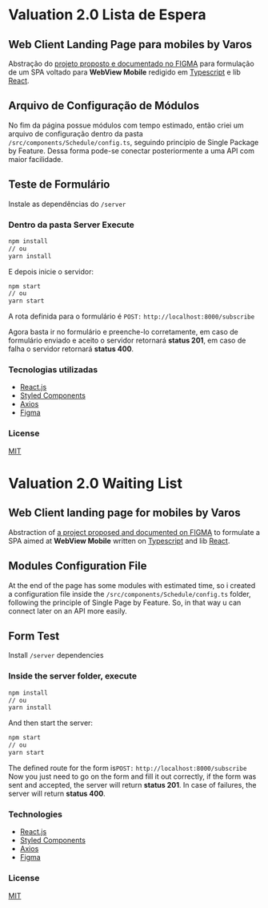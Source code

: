 # Valuation 2.0 Lista de Espera
## Web Client Landing Page para mobiles by Varos

Abstração do [projeto proposto e documentado no FIGMA](https://www.figma.com/file/Vm2qWYda5YoQ8FGnOdFt9r/Lista-de-Espera-VZA-2.0-(Copy)?node-id=1:3) para formulação de um SPA voltado para **WebView Mobile** redigido em [Typescript](https://www.typescriptlang.org) e lib [React](https://pt-br.reactjs.org).

## Arquivo de Configuração de Módulos
No fim da página possue módulos com tempo estimado, então criei um arquivo de configuração dentro da pasta `/src/components/Schedule/config.ts`, seguindo princípio de Single Package by Feature. Dessa forma pode-se conectar posteriormente a uma API com maior facilidade.

## Teste de Formulário
Instale as dependências do `/server`

### Dentro da pasta Server Execute
```bash
npm install
// ou
yarn install
```

E depois inicie o servidor: 

```bash
npm start
// ou
yarn start
```
A rota definida para o formulário é `POST:` `http://localhost:8000/subscribe`

Agora basta ir no formulário e preenche-lo corretamente, em caso de formulário enviado e aceito o servidor retornará **status 201**, em caso de falha o servidor retornará **status 400**.
### Tecnologias utilizadas
- [React.js](https://pt-br.reactjs.org)
- [Styled Components](styled-components.com/)
- [Axios](https://axios-http.com/docs/intro)
- [Figma](https://www.figma.com)

### License
[MIT](LICENSE)


# Valuation 2.0 Waiting List
## Web Client landing page for mobiles by Varos
Abstraction of [a project proposed and documented on FIGMA](https://www.figma.com/file/Vm2qWYda5YoQ8FGnOdFt9r/Lista-de-Espera-VZA-2.0-(Copy)?node-id=1:3) to formulate a SPA aimed at **WebView Mobile** written on [Typescript](https://www.typescriptlang.org) and lib [React](https://pt-br.reactjs.org).


## Modules Configuration File
At the end of the page has some modules with estimated time, so i created a configuration file inside the `/src/components/Schedule/config.ts` folder, following the principle of Single Page by Feature. So, in that way u can connect later on an API more easily.

## Form Test
Install `/server` dependencies

### Inside the server folder, execute

```bash
npm install
// ou
yarn install
```

And then start the server:

```bash
npm start
// ou
yarn start
```

The defined route for the form is`POST:` `http://localhost:8000/subscribe` Now you just need to go on the form and fill it out correctly, if the form was sent and accepted, the server will return **status 201**. In case of failures, the server will return **status 400**.

### Technologies
- [React.js](https://pt-br.reactjs.org)
- [Styled Components](styled-components.com/)
- [Axios](https://axios-http.com/docs/intro)
- [Figma](https://www.figma.com)

### License
[MIT](LICENSE)

